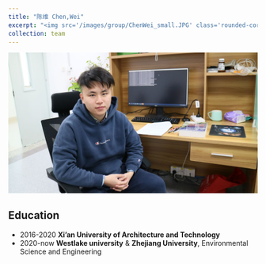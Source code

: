 ```yaml
---
title: "陈维 Chen,Wei"
excerpt: "<img src='/images/group/ChenWei_small.JPG' class='rounded-corners'><br/>PhD student"
collection: team
---
```

<img src='/images/group/ChenWei.JPG' class='rounded-corners'>

## Education
* 2016-2020 **Xi’an University of Architecture and Technology**
* 2020-now  **Westlake university** & **Zhejiang University**, Environmental Science and Engineering


